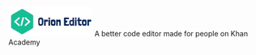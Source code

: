 ![Orion Editor Logo](./resources/full_logo.jpeg) 
A better code editor made for people on Khan Academy
